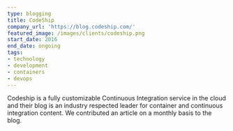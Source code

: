 ```yaml
---
type: blogging
title: CodeShip
company_url: 'https://blog.codeship.com/'
featured_image: /images/clients/codeship.png
start_date: 2016
end_date: ongoing
tags:
- technology
- development
- containers
- devops
---
```


Codeship is a fully customizable Continuous Integration service in the cloud and their blog is an industry respected leader for container and continuous integration content. We contributed an article on a monthly basis to the blog.
